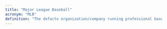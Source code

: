 ```yaml
---
title: "Major League Baseball"
acronym: "MLB"
definition: "The defacto organization/company running professional baseball in the United States. Within the organization, also represents the highest level of baseball."
---
```

